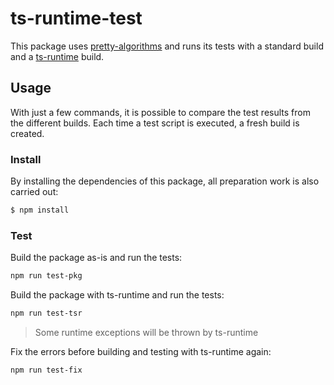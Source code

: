 # ts-runtime-test

This package uses [pretty-algorithms](https://github.com/jiayihu/pretty-algorithms) and runs its tests with a standard build and a [ts-runtime](https://github.com/fabiandev/ts-runtime) build.

## Usage

With just a few commands, it is possible to compare the test results from the different builds. Each time a test script is executed, a fresh build is created.

### Install

By installing the dependencies of this package, all preparation work is also carried out:

```sh
$ npm install
```

### Test

Build the package as-is and run the tests:

```sh
npm run test-pkg
```

Build the package with ts-runtime and run the tests:

```sh
npm run test-tsr
```

> Some runtime exceptions will be thrown by ts-runtime

Fix the errors before building and testing with ts-runtime again:

```sh
npm run test-fix
```
